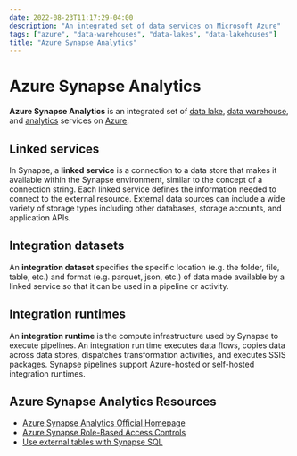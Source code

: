 ```yaml
---
date: 2022-08-23T11:17:29-04:00
description: "An integrated set of data services on Microsoft Azure"
tags: ["azure", "data-warehouses", "data-lakes", "data-lakehouses"]
title: "Azure Synapse Analytics"
---
```


# Azure Synapse Analytics

**Azure Synapse Analytics** is an integrated set of [data lake](data-lakes.md), [data warehouse](data-warehouses.md), and [analytics](data-analysis.md) services on [Azure](azure.md).

## Linked services

In Synapse, a **linked service** is a connection to a data store that makes it available within the Synapse environment, similar to the concept of a connection string. Each linked service defines the information needed to connect to the external resource. External data sources can include a wide variety of storage types including other databases, storage accounts, and application APIs.

## Integration datasets

An **integration dataset** specifies the specific location (e.g. the folder, file, table, etc.) and format (e.g. parquet, json, etc.) of data made available by a linked service so that it can be used in a pipeline or activity.

## Integration runtimes

An **integration runtime** is the compute infrastructure used by Synapse to execute pipelines. An integration run time executes data flows, copies data across data stores, dispatches transformation activities, and executes SSIS packages. Synapse pipelines support Azure-hosted or self-hosted integration runtimes.

<!-- 
Synapse Workspace / Studio ?

Storage:
	* Data Lake Gen2
  
Compute:
	* Dedicated SQL Pools
	* Serverless SQL
	* Apache Spark Pools

Ingestion:
	* Synapse Pipelines
	* Mapping Data Flows

Overall platform:
	* Monitoring
	* Management
	* Security (integrated with active directory)
-->

## Azure Synapse Analytics Resources

* [Azure Synapse Analytics Official Homepage](https://azure.microsoft.com/en-us/services/synapse-analytics/)
* [Azure Synapse Role-Based Access Controls](https://docs.microsoft.com/en-us/azure/synapse-analytics/security/synapse-workspace-synapse-rbac-roles)
* [Use external tables with Synapse SQL](https://docs.microsoft.com/en-us/azure/synapse-analytics/sql/develop-tables-external-tables?tabs=native)
